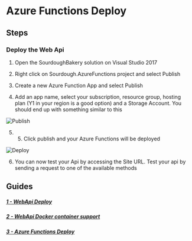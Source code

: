 # Azure Functions Deploy

## Steps

### Deploy the Web Api

1. Open the SourdoughBakery solution on Visual Studio 2017
   
2. Right click on Sourdough.AzureFunctions project and select Publish

3. Create a new Azure Function App and select Publish

4. Add an app name, select your subscription, resource group, hosting plan (Y1 in your region is a good option) and a Storage Account. You should end up with something similar to this

![Publish](/screenshots/azurefunctions/1-publish.png)

5. 5. Click publish and your Azure Functions will be deployed

![Deploy](/screenshots/azurefunctions/2-deploy.png)

6. You can now test your Api by accessing the Site URL. Test your api by sending a request to one of the available methods

## Guides

##### [1 - WebApi Deploy](/AzureWebinarSeries-WebApi.md)
##### [2 - WebApi Docker container support](/AzureWebinarSeries-Docker.md)
##### [3 - Azure Functions Deploy](/AzureWebinarSeries-Functions.md)